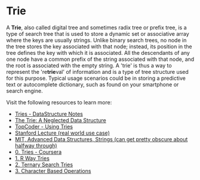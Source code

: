 # Trie

A **Trie**, also called digital tree and sometimes radix tree or prefix tree, is a type of search tree that is used to store a dynamic set or associative array where the keys are usually strings. Unlike binary search trees, no node in the tree stores the key associated with that node; instead, its position in the tree defines the key with which it is associated. All the descendants of any one node have a common prefix of the string associated with that node, and the root is associated with the empty string. A 'trie' is thus a way to represent the 're**trie**val' of information and is a type of tree structure used for this purpose. Typical usage scenarios could be in storing a predictive text or autocomplete dictionary, such as found on your smartphone or search engine.

Visit the following resources to learn more:

- [Tries - DataStructure Notes](http://www.cs.yale.edu/homes/aspnes/classes/223/notes.html#Tries)
- [The Trie: A Neglected Data Structure](https://www.toptal.com/java/the-trie-a-neglected-data-structure)
- [TopCoder - Using Tries](https://www.topcoder.com/thrive/articles/Using%20Tries)
- [Stanford Lecture (real world use case)](https://www.youtube.com/watch?v=TJ8SkcUSdbU)
- [MIT, Advanced Data Structures, Strings (can get pretty obscure about halfway through)](https://www.youtube.com/watch?v=NinWEPPrkDQ&index=16&list=PLUl4u3cNGP61hsJNdULdudlRL493b-XZf)
- [0. Tries - Coursera](https://www.coursera.org/learn/algorithms-part2/home/week/4)
- [1. R Way Tries](https://www.coursera.org/learn/algorithms-part2/lecture/CPVdr/r-way-tries)
- [2. Ternary Search Tries](https://www.coursera.org/learn/algorithms-part2/lecture/yQM8K/ternary-search-tries)
- [3. Character Based Operations](https://www.coursera.org/learn/algorithms-part2/lecture/jwNmV/character-based-operations)
